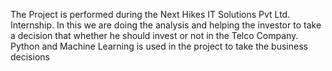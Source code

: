The Project is performed during the Next Hikes IT Solutions Pvt Ltd. Internship.
In this we are doing the analysis and helping the investor to take a decision that whether he should invest or not in the Telco Company.
Python and Machine Learning is used in the project to take the business decisions
